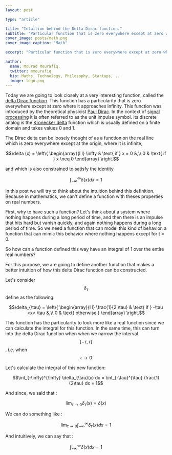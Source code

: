 ```yaml
---
layout: post

type: "article"

title: "Intuition behind the Delta Dirac function."
subtitle: "Particular function that is zero everywhere except at zero where it approaches infinity."
cover_image: posts/math.png
cover_image_caption: "Math"

excerpt: "Particular function that is zero everywhere except at zero where it approaches infinity."

author:
  name: Mourad Mourafiq.
  twitter: mmourafiq
  bio: Maths, Technology, Philosophy, Startups, ...
  image: logo.png
---
```


Today we are going to look closely at a very interesting function, called the [delta Dirac function](http://en.wikipedia.org/wiki/Dirac_delta_function). This function has a particularity that is zero everywhere except at zero where it approaches infinity. This function was introduced by the theoretical physicist [Paul Dirac](http://en.wikipedia.org/wiki/Paul_Dirac). In the context of [signal processing](http://en.wikipedia.org/wiki/Signal_processing) it is often referred to as the unit impulse symbol. Its discrete analog is the [Kronecker delta](http://en.wikipedia.org/wiki/Kronecker_delta) function which is usually defined on a finite domain and takes values 0 and 1.

The Dirac delta can be loosely thought of as a function on the real line which is zero everywhere except at the origin, where it is infinite,

$$\delta (x) = \left\{
  \begin{array}{l l}
 \infty & \text{ if } x = 0  &,\\
 0 & \text{ if } x \neq 0
\end{array} \right.$$

and which is also constrained to satisfy the identity

$$\int_{-\infty}^{\infty} \delta(x) dx = 1$$

In this post we will try to think about the intuition behind this definition. Because in mathematics, we can't define a function with theses properties on real numbers.

First, why to have such a function? Let's think about a system where nothing happens during a long period of time, and then there is an impulse that hits hard but vanish quickly, and again nothing happens during a long period of time. So we need a function that can model this kind of behavior, a function that can mimic this behavior where nothing happens except for t = 0.

So how can a function defined this way have an integral of 1 over the entire real numbers?

For this purpose, we are going to define another function that makes a better intuition of how this delta Dirac function can be constructed.

Let's consider $$\delta_{\tau}$$ define as the following:

$$\delta_{\tau} = \left\{
  \begin{array}{l l}
 \frac{1}{2 \tau} & \text{ if } -\tau <x< \tau  &,\\
 0 & \text{ otherwise }
\end{array} \right.$$

This function has the particularity to look more like a real function since we can calculate the integral for this function. In the same time, this can turn into the delta Dirac function when when we narrow the interval $$[-\tau, \tau]$$, i.e. when $$\tau \to 0$$

Let's calculate the integral of this new function:

$$\int_{-\infty}^{\infty} \delta_{\tau}(x) dx = \int_{-\tau}^{\tau} \frac{1}{2\tau} dx = 1$$

And since, we said that :

$$\lim_{\tau \to 0} \delta_{\tau}(x) = \delta(x)$$

We can do something like :

$$\lim_{\tau \to 0} \int_{-\infty}^{\infty} \delta_{\tau}(x) dx = 1$$

And intuitively, we can say that :

$$ \int_{-\infty}^{\infty} \delta(x) dx = 1$$
